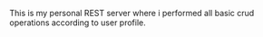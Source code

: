 This is my personal REST server where i performed all basic crud operations according to user profile.
